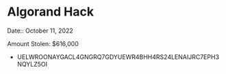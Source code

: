 # Algorand Hack

Date:: October 11, 2022

Amount Stolen: $616,000





- UELWROONAYGACL4GNGRQ7GDYUEWR4BHH4RS24LENAIJRC7EPH3NQYLZ5OI